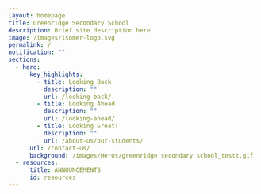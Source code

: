 ```yaml
---
layout: homepage
title: Greenridge Secondary School
description: Brief site description here
image: /images/isomer-logo.svg
permalink: /
notification: ""
sections:
  - hero:
      key_highlights:
        - title: Looking Back
          description: ""
          url: /looking-back/
        - title: Looking Ahead
          description: ""
          url: /looking-ahead/
        - title: Looking Great!
          description: ""
          url: /about-us/our-students/
      url: /contact-us/
      background: /images/Heros/greenridge secondary school_testt.gif
  - resources:
      title: ANNOUNCEMENTS
      id: resources
---
```

